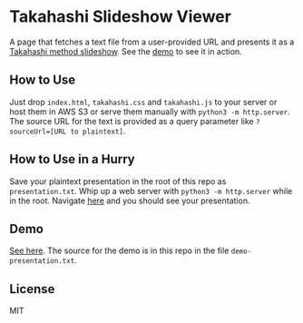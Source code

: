 Takahashi Slideshow Viewer
===

A page that fetches a text file from a user-provided URL and presents it as a [Takahashi method slideshow](https://en.wikipedia.org/wiki/Takahashi_method). See the [demo](https://kodanbce.github.io/takahashi/index.html?sourceUrl=https://kodanbce.github.io/takahashi/demo-presentation.txt) to see it in action.

How to Use
---

Just drop `index.html`, `takahashi.css` and `takahashi.js` to your server or host them in AWS S3 or serve them manually with `python3 -m http.server`. The source URL for the text is provided as a query parameter like `?sourceUrl=[URL to plaintext]`.

How to Use in a Hurry
---

Save your plaintext presentation in the root of this repo as `presentation.txt`. Whip up a web server with `python3 -m http.server` while in the root. Navigate [here](http://localhost:8000?sourceUrl=http://localhost:8000/presentation.txt) and you should see your presentation.

Demo
---

[See here](https://kodanbce.github.io/takahashi/index.html?sourceUrl=https://kodanbce.github.io/takahashi/demo-presentation.txt). The source for the demo is in this repo in the file `demo-presentation.txt`.

License
---

MIT
